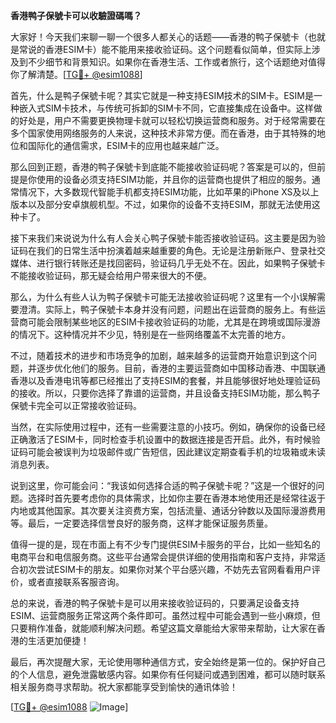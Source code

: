 **香港鸭子保號卡可以收驗證碼嗎？**

大家好！今天我们来聊一聊一个很多人都关心的话题——香港的鸭子保號卡（也就是常说的香港ESIM卡）能不能用来接收验证码。这个问题看似简单，但实际上涉及到不少细节和背景知识。如果你在香港生活、工作或者旅行，这个话题绝对值得你了解清楚。[[TG💪+ @esim1088](https://t.me/s/esim1088)]

首先，什么是鸭子保號卡呢？其实它就是一种支持ESIM技术的SIM卡。ESIM是一种嵌入式SIM卡技术，与传统可拆卸的SIM卡不同，它直接集成在设备中。这样做的好处是，用户不需要更换物理卡就可以轻松切换运营商和服务。对于经常需要在多个国家使用网络服务的人来说，这种技术非常方便。而在香港，由于其特殊的地位和国际化的通信需求，ESIM卡的应用也越来越广泛。

那么回到正题，香港的鸭子保號卡到底能不能接收验证码呢？答案是可以的，但前提是你使用的设备必须支持ESIM功能，并且你的运营商也提供了相应的服务。通常情况下，大多数现代智能手机都支持ESIM功能，比如苹果的iPhone XS及以上版本以及部分安卓旗舰机型。不过，如果你的设备不支持ESIM，那就无法使用这种卡了。

接下来我们来说说为什么有人会关心鸭子保號卡能否接收验证码。这主要是因为验证码在我们的日常生活中扮演着越来越重要的角色。无论是注册新账户、登录社交媒体、进行银行转账还是找回密码，验证码几乎无处不在。因此，如果鸭子保號卡不能接收验证码，那无疑会给用户带来很大的不便。

那么，为什么有些人认为鸭子保號卡可能无法接收验证码呢？这里有一个小误解需要澄清。实际上，鸭子保號卡本身并没有问题，问题出在运营商的服务上。有些运营商可能会限制某些地区的ESIM卡接收验证码的功能，尤其是在跨境或国际漫游的情况下。这种情况并不少见，特别是在一些网络覆盖不太完善的地方。

不过，随着技术的进步和市场竞争的加剧，越来越多的运营商开始意识到这个问题，并逐步优化他们的服务。目前，香港的主要运营商如中国移动香港、中国联通香港以及香港电讯等都已经推出了支持ESIM的套餐，并且能够很好地处理验证码的接收。所以，只要你选择了靠谱的运营商，并且设备支持ESIM功能，那么鸭子保號卡完全可以正常接收验证码。

当然，在实际使用过程中，还有一些需要注意的小技巧。例如，确保你的设备已经正确激活了ESIM卡，同时检查手机设置中的数据连接是否开启。此外，有时候验证码可能会被误判为垃圾邮件或广告短信，因此建议定期查看手机的垃圾箱或未读消息列表。

说到这里，你可能会问：“我该如何选择合适的鸭子保號卡呢？”这是一个很好的问题。选择时首先要考虑你的具体需求，比如你主要在香港本地使用还是经常往返于内地或其他国家。其次要关注资费方案，包括流量、通话分钟数以及国际漫游费用等。最后，一定要选择信誉良好的服务商，这样才能保证服务质量。

值得一提的是，现在市面上有不少专门提供ESIM卡服务的平台，比如一些知名的电商平台和电信服务商。这些平台通常会提供详细的使用指南和客户支持，非常适合初次尝试ESIM卡的朋友。如果你对某个平台感兴趣，不妨先去官网看看用户评价，或者直接联系客服咨询。

总的来说，香港的鸭子保號卡是可以用来接收验证码的，只要满足设备支持ESIM、运营商服务正常这两个条件即可。虽然过程中可能会遇到一些小麻烦，但只要稍作准备，就能顺利解决问题。希望这篇文章能给大家带来帮助，让大家在香港的生活更加便捷！

最后，再次提醒大家，无论使用哪种通信方式，安全始终是第一位的。保护好自己的个人信息，避免泄露敏感内容。如果你有任何疑问或遇到困难，都可以随时联系相关服务商寻求帮助。祝大家都能享受到愉快的通讯体验！

[[TG💪+ @esim1088](https://t.me/s/esim1088) ![Image](https://i.postimg.cc/4NQfJmqS/Snipaste-2025-05-13-00-14-12.png)]
